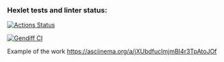 ### Hexlet tests and linter status:

[![Actions Status](https://github.com/ymeu/frontend-project-46/workflows/hexlet-check/badge.svg)](https://github.com/ymeu/frontend-project-46/actions)

[![Gendiff CI](https://github.com/ymeu/frontend-project-46/actions/workflows/Gendiff%20CI/badge.svg)](https://github.com/ymeu/frontend-project-46/actions)

Example of the work
https://asciinema.org/a/jXUbdfucImjmBI4r3TpAtoJOf
